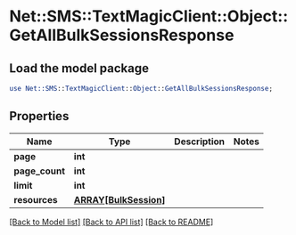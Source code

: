 # Net::SMS::TextMagicClient::Object::GetAllBulkSessionsResponse

## Load the model package
```perl
use Net::SMS::TextMagicClient::Object::GetAllBulkSessionsResponse;
```

## Properties
Name | Type | Description | Notes
------------ | ------------- | ------------- | -------------
**page** | **int** |  | 
**page_count** | **int** |  | 
**limit** | **int** |  | 
**resources** | [**ARRAY[BulkSession]**](BulkSession.md) |  | 

[[Back to Model list]](../README.md#documentation-for-models) [[Back to API list]](../README.md#documentation-for-api-endpoints) [[Back to README]](../README.md)


